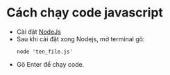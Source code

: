 # Cách chạy code javascript

- Cài đặt [NodeJs](https://nodejs.org/en/)
- Sau khi cài đặt xong Nodejs, mở terminal gõ:
    ```
    node 'ten_file.js'
    ```
- Gõ Enter để chạy code.
